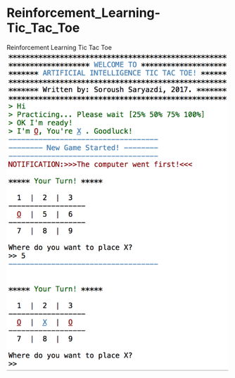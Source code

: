 # Reinforcement_Learning-Tic_Tac_Toe
Reinforcement Learning Tic Tac Toe
![alt text](https://github.com/saryazdi/Reinforcement_Learning-Tic_Tac_Toe/blob/master/TIC_TAC_TOE_Game.jpg?raw=true)
